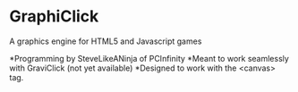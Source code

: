 GraphiClick
===========

A graphics engine for HTML5 and Javascript games

*Programming by SteveLikeANinja of PCInfinity
*Meant to work seamlessly with GraviClick (not yet available)
*Designed to work with the &lt;canvas&gt; tag.
